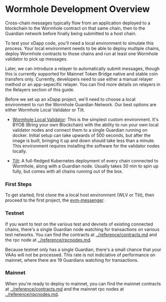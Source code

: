 # Wormhole Development Overview

Cross-chain messages typically flow from an application deployed to a blockchain to the Wormhole contract on that same chain, then to the Guardian network before finally being submitted to a host chain. 

To test your xDapp code, you'll need a local environment to simulate this process. Your local environment needs to be able to deploy multiple chains, deploy  Wormhole contracts to those chains and run at least one Wormhole validator to pick up messages.  

Later, we can introduce a relayer to automatically submit messages, though this is currently supported for Mainnet Token Bridge native and stable coin transfers only. Currently, developers need to use either a manual relayer method or an app-sepecific relayer. You can find more details on relayers in the Relayers section of this guide.

Before we set up an xDapp project, we'll need to choose a local environment to run the Wormhole Guardian Network. Our best options are either Wormhole Local Validator or Tilt.

- [Wormhole Local Validator](./wormhole-local-validator.md): This is the simplest custom environment. It's BYOB (Bring your own Blockchain) with the ability to run your own local validator nodes and connect them to a single Guardian running on docker. Initial setup can take upwards of 500 seconds, but after the image is built, bringing it up and down should take less than a minute. This environment requires installing the software for the validator nodes locally.

- [Tilt](./tilt/overview.md): A full-fledged Kubernetes deployment of every chain connected to Wormhole, along with a Guardian node. Usually takes 30 min to spin up fully, but comes with all chains running out of the box. 

### First Steps
To get started, first clone the a local host environment (WLV or Tilt), then proceed to the first project, the [evm-messenger](../projects/evm-messenger/overview.md).

### Testnet
If you want to test on the various test and devnets of existing connected chains, there's a single Guardian node watching for transactions on various test networks. You can find the contracts at [../reference/contracts.md](../reference/contracts.md) and the rpc node at [../reference/rpcnodes.md](../reference/rpcnodes.md).

Because testnet only has a single Guardian, there's a small chance that your VAAs will not be processed. This rate is not indiciative of performance on mainnet, where there are 19 Guardians watching for transactions. 

### Mainnet
When you're ready to deploy to mainnet, you can find the mainnet contracts at [../reference/contracts.md](../reference/contracts.md) and the mainnet rpc nodes at [../reference/rpcnodes.md](../reference/rpcnodes.md).
